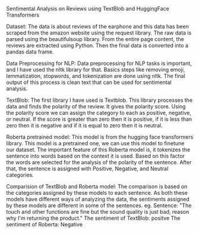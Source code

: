 Sentimental Analysis on Reviews using TextBlob and HuggingFace Transformers


Dataset:
     The data is about reviews of the earphone and this data has been scraped from the amazon website using the request library. 
The raw data is parsed using the beautifulsoup library. From the entire page content, the reviews are extracted using Python. 
Then the final data is converted into a pandas data frame.

Data Preprocessing for NLP:
      Data preprocessing for NLP tasks is important, and I have used the nltk library for that. Basics steps like removing emoji, 
lemmatization, stopwords, and tokenization are done using nltk. The final output of this process is clean text that can be used for 
sentimental analysis.

TextBlob:
      The first library I have used is Textblob. This library processes the data and finds the polarity of the review. 
It gives the polarity score. Using the polarity score we can assign the category to each as positive, negative, or neutral.
If the score is greater than zero then it is positive, if it is less than zero then it is negative and 
if it is equal to zero then it is neutral.


Roberta pretrained model:
      This model is from the hugging face transformers library. This model is a pretrained one, we can use this model to finetune our
dataset. The important feature of this Roberta model is, it tokenizes the sentence into words based on the context it is used. 
Based on this factor the words are selected for the analysis of the polarity of the sentence. After that, the sentence is assigned with
Positive, Negative, and Neutral categories.



Comparision of TextBlob and Roberta model:
      The comparison is based on the categories assigned by these models to each sentence. As both these models have different 
ways of analyzing the data, the sentiments assigned by these models are different in some of the sentences.
eg.
   Sentence: "The touch and other functions are fine but the sound quality is just bad, reason why I'm returning the product."
   The sentiment of TextBlob: positve
   The sentiment of Roberta: Negative

 
